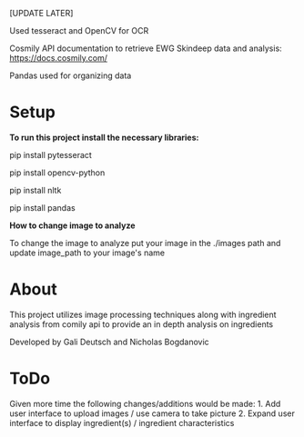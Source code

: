 [UPDATE LATER]

Used tesseract and OpenCV for OCR

Cosmily API documentation to retrieve EWG Skindeep data and analysis: https://docs.cosmily.com/

Pandas used for organizing data

<h1>Setup</h1>

<b>To run this project install the necessary libraries:</b>

pip install pytesseract

pip install opencv-python

pip install nltk

pip install pandas

<b>How to change image to analyze</b>

To change the image to analyze put your image in the ./images path and update image_path to your image's name

<h1>About</h1>

This project utilizes image processing techniques along with ingredient analysis from comily api to provide an in depth analysis on ingredients

Developed by Gali Deutsch and Nicholas Bogdanovic

<h1>ToDo</h1>
Given more time the following changes/additions would be made:
1. Add user interface to upload images / use camera to take picture
2. Expand user interface to display ingredient(s) / ingredient characteristics
